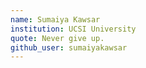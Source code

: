```yaml
---
name: Sumaiya Kawsar
institution: UCSI University
quote: Never give up.
github_user: sumaiyakawsar
---
```


